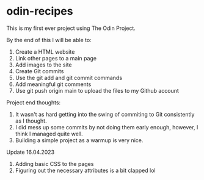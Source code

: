 # odin-recipes

This is my first ever project using The Odin Project.

By the end of this I will be able to:

1. Create a HTML website
2. Link other pages to a main page
3. Add images to the site
4. Create Git commits
5. Use the git add and git commit commands
6. Add meaningful git comments
7. Use git push origin main to upload the files to my Github account

Project end thoughts:

1. It wasn't as hard getting into the swing of commiting to Git consistently as I thought.
2. I did mess up some commits by not doing them early enough, however, I think I managed quite well.
3. Building a simple project as a warmup is very nice.

Update 16.04.2023

1. Adding basic CSS to the pages
2. Figuring out the necessary attributes is a bit clapped lol
